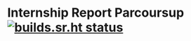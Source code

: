 # Internship Report Parcoursup [![builds.sr.ht status](https://builds.sr.ht/~zapashcanon/internship-report-parcoursup.svg)](https://builds.sr.ht/~zapashcanon/internship-report-parcoursup?)
